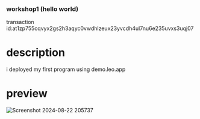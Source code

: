 ### workshop1 (hello world)
transaction id:at1zp755cqvyx2gs2h3aqyc0vwdhlzeux23yvcdh4ul7nu6e235uvxs3uqj07
# description
i deployed my first program using demo.leo.app
# preview
![Screenshot 2024-08-22 205737](https://github.com/user-attachments/assets/ea144a80-97cd-43d0-8c87-55e52bccc420)
